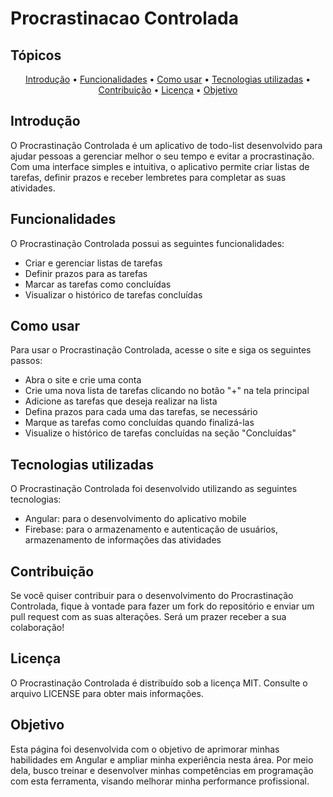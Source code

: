# Procrastinacao Controlada

##  Tópicos 

<p align="center">
 <a href="#-Introdução">Introdução</a> •
 <a href="#-Funcionalidades">Funcionalidades</a> •
 <a href="#-Como usar">Como usar</a> • 
 <a href="#-Tecnologias utilizadas">Tecnologias utilizadas</a> • 
 <a href="#-Contribuição">Contribuição</a> • 
 <a href="#-Licença">Licença</a> • 
 <a href="#-Objetivo">Objetivo</a> 
</p>

## Introdução

O Procrastinação Controlada é um aplicativo de todo-list desenvolvido para ajudar pessoas a gerenciar melhor o seu tempo e evitar a procrastinação. Com uma interface simples e intuitiva, o aplicativo permite criar listas de tarefas, definir prazos e receber lembretes para completar as suas atividades.

## Funcionalidades
O Procrastinação Controlada possui as seguintes funcionalidades:

- Criar e gerenciar listas de tarefas
- Definir prazos para as tarefas
- Marcar as tarefas como concluídas
- Visualizar o histórico de tarefas concluídas

## Como usar
Para usar o Procrastinação Controlada, acesse o site  e siga os seguintes passos:

- Abra o site e crie uma conta
- Crie uma nova lista de tarefas clicando no botão "+" na tela principal
- Adicione as tarefas que deseja realizar na lista
- Defina prazos para cada uma das tarefas, se necessário
- Marque as tarefas como concluídas quando finalizá-las
- Visualize o histórico de tarefas concluídas na seção "Concluídas"

## Tecnologias utilizadas
O Procrastinação Controlada foi desenvolvido utilizando as seguintes tecnologias:

- Angular: para o desenvolvimento do aplicativo mobile
- Firebase: para o armazenamento e autenticação de usuários, armazenamento de informações das atividades

## Contribuição
Se você quiser contribuir para o desenvolvimento do Procrastinação Controlada, fique à vontade para fazer um fork do repositório e enviar um pull request com as suas alterações. Será um prazer receber a sua colaboração!

## Licença
O Procrastinação Controlada é distribuído sob a licença MIT. Consulte o arquivo LICENSE para obter mais informações.

## Objetivo
Esta página foi desenvolvida com o objetivo de aprimorar minhas habilidades em Angular e ampliar minha experiência nesta área. Por meio dela, busco treinar e desenvolver minhas competências em programação com esta ferramenta, visando melhorar minha performance profissional.


